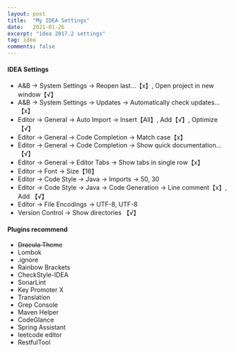 ```yaml
---
layout: post
title:  "My IDEA Settings"
date:   2021-01-26
excerpt: "idea 2017.2 settings"
tag: idea
comments: false
---
```


#### IDEA Settings

*   A&B -> System Settings -> Reopen last...【x】, Open project in new window【√】
*   A&B -> System Settings -> Updates -> Automatically check updates...【x】
*   Editor -> General -> Auto Import -> Insert【All】, Add【√】, Optimize【√】
*   Editor -> General -> Code Completion -> Match case【x】
*   Editor -> General -> Code Completion -> Show quick documentation...【√】
*   Editor -> General -> Editor Tabs -> Show tabs in single row【x】
*   Editor -> Font -> Size【16】
*   Editor -> Code Style -> Java -> Imports -> 50, 30
*   Editor -> Code Style -> Java -> Code Generation -> Line comment【x】, Add 【√】
*   Editor -> File Encodings -> UTF-8, UTF-8
*   Version Control -> Show directories 【√】

#### Plugins recommend

*   ~~Dracula Theme~~
*   Lombok
*   .ignore
*   Rainbow Brackets
*   CheckStyle-IDEA
*   SonarLint
*   Key Promoter X
*   Translation
*   Grep Console
*   Maven Helper
*   CodeGlance
*   Spring Assistant
*   leetcode editor
*   RestfulTool
